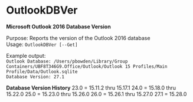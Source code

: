 # OutlookDBVer
<b>Microsoft Outlook 2016 Database Version</b>

Purpose: Reports the version of the Outlook 2016 database</br>
Usage: `OutlookDBVer [--Get]`</br>

Example output:</br>
`Outlook Database: /Users/pbowden/Library/Group Containers/UBF8T346G9.Office/Outlook/Outlook 15 Profiles/Main Profile/Data/Outlook.sqlite`</br>
`Database Version: 27.1`</br>

<b>Database Version History</b>
23.0 = 15.11.2 thru 15.17.1
24.0 = 15.18.0 thru 15.22.0
25.0 = 15.23.0 thru 15.26.0
26.0 = 15.26.1 thru 15.27.0
27.1 = 15.28.0
